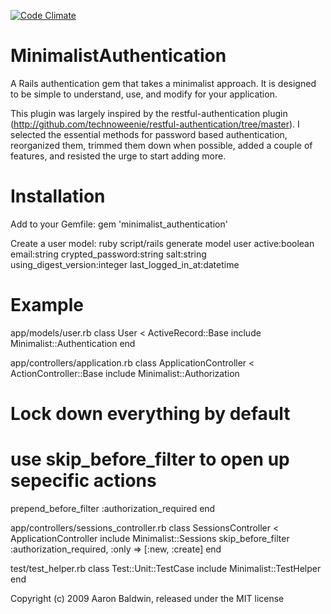 [![Code Climate](https://codeclimate.com/badge.png)](https://codeclimate.com/github/wwidea/minimalist_authentication)

MinimalistAuthentication
========================

A Rails authentication gem that takes a minimalist approach. It is designed to be simple to understand, use, and modify for your application.

This plugin was largely inspired by the restful-authentication plugin (http://github.com/technoweenie/restful-authentication/tree/master). I selected the essential methods for password based authentication, reorganized them, trimmed them down when possible, added a couple of features, and resisted the urge to start adding more.


Installation
============
Add to your Gemfile:
gem 'minimalist_authentication'

Create a user model:
ruby script/rails generate model user active:boolean email:string crypted_password:string salt:string using_digest_version:integer last_logged_in_at:datetime


Example
=======

app/models/user.rb
class User < ActiveRecord::Base
  include Minimalist::Authentication
end

app/controllers/application.rb
class ApplicationController < ActionController::Base
  include Minimalist::Authorization
  
  # Lock down everything by default
  # use skip_before_filter to open up sepecific actions
  prepend_before_filter :authorization_required
end

app/controllers/sessions_controller.rb
class SessionsController < ApplicationController
  include Minimalist::Sessions
  skip_before_filter :authorization_required, :only => [:new, :create]
end

test/test_helper.rb
class Test::Unit::TestCase
  include Minimalist::TestHelper
end


Copyright (c) 2009 Aaron Baldwin, released under the MIT license
